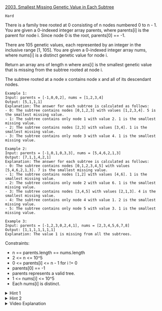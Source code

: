 [2003. Smallest Missing Genetic Value in Each Subtree](https://leetcode.com/problems/smallest-missing-genetic-value-in-each-subtree/)

`Hard`

There is a family tree rooted at 0 consisting of n nodes numbered 0 to n - 1. You are given a 0-indexed integer array parents, where parents[i] is the parent for node i. Since node 0 is the root, parents[0] == -1.

There are 105 genetic values, each represented by an integer in the inclusive range [1, 105]. You are given a 0-indexed integer array nums, where nums[i] is a distinct genetic value for node i.

Return an array ans of length n where ans[i] is the smallest genetic value that is missing from the subtree rooted at node i.

The subtree rooted at a node x contains node x and all of its descendant nodes.

```
Example 1:
Input: parents = [-1,0,0,2], nums = [1,2,3,4]
Output: [5,1,1,1]
Explanation: The answer for each subtree is calculated as follows:
- 0: The subtree contains nodes [0,1,2,3] with values [1,2,3,4]. 5 is the smallest missing value.
- 1: The subtree contains only node 1 with value 2. 1 is the smallest missing value.
- 2: The subtree contains nodes [2,3] with values [3,4]. 1 is the smallest missing value.
- 3: The subtree contains only node 3 with value 4. 1 is the smallest missing value.

Example 2:
Input: parents = [-1,0,1,0,3,3], nums = [5,4,6,2,1,3]
Output: [7,1,1,4,2,1]
Explanation: The answer for each subtree is calculated as follows:
- 0: The subtree contains nodes [0,1,2,3,4,5] with values [5,4,6,2,1,3]. 7 is the smallest missing value.
- 1: The subtree contains nodes [1,2] with values [4,6]. 1 is the smallest missing value.
- 2: The subtree contains only node 2 with value 6. 1 is the smallest missing value.
- 3: The subtree contains nodes [3,4,5] with values [2,1,3]. 4 is the smallest missing value.
- 4: The subtree contains only node 4 with value 1. 2 is the smallest missing value.
- 5: The subtree contains only node 5 with value 3. 1 is the smallest missing value.

Example 3:
Input: parents = [-1,2,3,0,2,4,1], nums = [2,3,4,5,6,7,8]
Output: [1,1,1,1,1,1,1]
Explanation: The value 1 is missing from all the subtrees.
```

Constraints:

- n == parents.length == nums.length
- 2 <= n <= 10^5
- 0 <= parents[i] <= n - 1 for i != 0
- parents[0] == -1
- parents represents a valid tree.
- 1 <= nums[i] <= 10^5
- Each nums[i] is distinct.

<details>
<summary>Hint 1</summary>

If the subtree doesn't contain 1, then the missing value will always be 1.

</details>

<details>
<summary>Hint 2</summary>

What data structure allows us to dynamically update the values that are currently not present?

</details>

<details>
<summary>Video Explanation</summary>

[HuifengGuan](https://www.youtube.com/watch?v=3yrpf_5imrY)
</details>